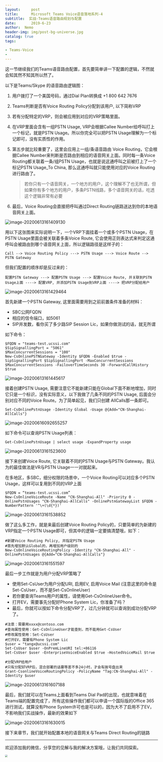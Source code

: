 ```yaml
---
layout:     post
title:      Microsoft Teams Voice语音落地系列-4 
subtitle:  实战-Teams语音路由规划与配置
date:       2019-6-23
author:  Nemo
header-img: img/post-bg-universe.jpg
catalog: true
tags:

- Teams-Voice
- 
---
```


这一节继续我们的Teams语音路由配置，首先要简单讲一下配置的逻辑，不然就会知其然不知其所以然了。

以下是Teams/Skype 的语音路由逻辑图：

1. 用户拨打了一个美国号码，通过Dial Plan转换成 +1 800 642 7676

2. Teams判断是否有Voice Routing Policy分配到该用户, 以下简称VRP

3. 若有分配特定的VRP，则会被应用到对应的VRP策略里面。

4. 在VRP里面会含有一组PSTN Usage, VRP会根据Callee Number给呼叫打上一个标记，就是PSTN Usage。所以你完全可以把PSTN Usage理解为一个标记即可，没有实质性的作用。

5. 第五步就比较重要了，这里会应用上一组/条语音路由 Voice Routing，它会根据Callee  Number来判断是否路由到相应的语音网关上面。同时每一条Voice Routing都关联着一条/组PSTN  Usage，也就是说这通呼叫之前被打上了一个标记PSTN Usage_To China, 那么这通呼叫就只能使用对应的Voice  Routing进行路由了。

   > 若你只有一个语音网关，一个地方的用户，这个理解不了也无所谓，但如果你有多个地方的用户，多条PSTN线路，多个语音网关的话，吃透这个逻辑非常有必要

6. 最后，Voice Routing会直接把呼叫通过Direct Routing链路送达到你的本地语音网关上面。

![image-20200613161409130](https://cdn.jsdelivr.net/gh/tangx007/tangx007.github.io/img/image-20200613161409130.png)

用以下这张图来实际说明一下，一个VRP下面挂着一个或多个PSTN Usage，在PSTN Usage里面会被关联着多条Voice Route, 它会使用正则表达式来判定这通呼叫会被路由到哪个语音网关上面，所以逻辑路径是这样子的：

```
Call --> Voice Routing Policy ---> PSTN Usage ---> Voice Route --> PSTN Gateway
```

但我们配置的顺序却是反过来的：

```
配置PSTN Gateway ---> 配置PSTN Usage ---> 配置Voice Route, 并关联到PSTN Usage上面 ----> 配置VRP, 并添加PSTN Usage到VRP上面 ----> 把VRP分配给用户
```

![image-20200613161429464](https://cdn.jsdelivr.net/gh/tangx007/tangx007.github.io/img/image-20200613161445617.png)

首先新建一个PSTN Gateway, 这里面需要用到之前前置条件准备的材料：

- SBC公网FQDN 
- 相应的信令端口，如5061 
- SIP并发数，看你买了多少路SIP Session Lic，如果你做测试的话，就无所谓

如下命令：

```
$FQDN = "teams-test.ucssi.com"
$SipSignallingPort = "5061"
$MaxConcurrentSessions = "100"
New-CsOnlinePSTNGateway -Identity $FQDN -Enabled $true -SipSignallingPort $SipSignallingPort -MaxConcurrentSessions $MaxConcurrentSessions -FailoverTimeSeconds 30 -ForwardCallHistory $true
```

![image-20200613161445617](https://cdn.jsdelivr.net/gh/tangx007/tangx007.github.io/img/image-20200613161445617.png)

接着创建PSTN Usage,  需要注意它不能新建只能在Global下面不断地增加，同时它只是一个标识，没有实际意义，以下我做了几条不同的PSTN Usage,  后面会分别对应不同的Voice Route。为了简单起见，我们只创建 AllCalls那一条即可。

```
Set-CsOnlinePstnUsage -Identity Global -Usage @{Add="CN-Shanghai-AllCalls"}
```

![image-20200616092655257](https://cdn.jsdelivr.net/gh/tangx007/tangx007.github.io/img/image-20200616092655257.png)

如下命令可以查询PSTN Usage列表：

```
Get-CsOnlinePstnUsage | select usage -ExpandProperty usage
```

![image-20200613161523600](https://cdn.jsdelivr.net/gh/tangx007/tangx007.github.io/img/image-20200613161523600.png)

接下来创建Voice Route, 它关联着不同的PSTN Usage与PSTN Gateway。我认为的最佳做法是VR与PSTN Usage一一对就起来。

在多地区，多SBC，细分权限的场景中，一个Voice Routing可以对应多个PSTN Usage，这样可以复用到不同的VRP上面

```
$FQDN = “teams-test.ucssi.com”
New-CsOnlineVoiceRoute -Name "CN-Shanghai-All" -Priority 0 -OnlinePstnUsages "CN-Shanghai-AllCalls" -OnlinePstnGatewayList $FQDN -NumberPattern '^\+(\d{*})'
```

![image-20200613161538852](https://cdn.jsdelivr.net/gh/tangx007/tangx007.github.io/img/image-20200613161538852.png)

做了这么多工作，就是来最后创建Voice Routing Policy的，只要简单的为新建的VRP指定一个PSTN Usage即可，但其中的逻辑一定要搞清楚哦，如下：

```
#新建Voice Routing Policy, 并指定PSTN Usage
#首先增加默认Global的，再增加用户级别的
New-CsOnlineVoiceRoutingPolicy -Identity "CN-Shanghai-All" -OnlinePstnUsages @{Add="CN-Shanghai-AllCalls"} 
```

![image-20200613161551597](https://cdn.jsdelivr.net/gh/tangx007/tangx007.github.io/img/image-20200613161607188.png)

最后一步工作就是为用户分配VRP策略了

- 使用Set-CsUser为用户分配URI, 启用EV, 启用Voice Mail (注意这里的命令是Set-CsUser，而不是Set-CsOnlineUser)
- 若你要查询Teams用户的属性，请使用Get-CsOnlineUser命令。
- 打开EV，需要事先分配好Phone System Lic，你准备了吗？
- 最后，你就可以按如下命令分配VRP了，过几分钟就可以查询到成功分配VRP了。

```
#注意：需要用xxxx@contoso.com
#查询属性使用：Get-CsOnlineUser才能查到，而不能用Get-CsUser
#修改属性使用：Set-CsUser
#打开EV，需要有Phone System Lic
$user = "tangx@ucssi.com"
Set-CsUser $user -OnPremLineURI tel:+86116
Set-CsUser $user -EnterpriseVoiceEnabled $true -HostedVoiceMail $true

#分配VRP给用户
#只有分配好VRP后，混合部署的话要等差不多24小时，才会有拨号盘出来
Grant-CsonlineVoiceRoutingPolicy -PolicyName "Tag:CN-Shanghai-All" -Identity $user
```

![image-20200613161607188](https://cdn.jsdelivr.net/gh/tangx007/tangx007.github.io/img/image-20200613161607188.png)

最后，我们就可以在Teams上面看到Teams Dial  Pad的出现，也就意味着在Teams端的配置完成了，所有这些操作我们都可以申请一个国际版的Office 365进行测试，就算没有Phone  System许可也是可以的，因为大不了启用不了EV，不影响我们实战操作，最新的效果如下

![image-20200613161630015](https://cdn.jsdelivr.net/gh/tangx007/tangx007.github.io/img/image-20200613161630015.png)

接下来章节，我们就开始配置本地的语音网关与Teams Direct Routing的链路

------

欢迎添加我的微信，分享您的见解与我的解决方案哦，让我们共同探索。

<img src="https://cdn.jsdelivr.net/gh/tangx007/tangx007.github.io/img/nemo-qrcode.jpg" style="zoom:50%;" />
